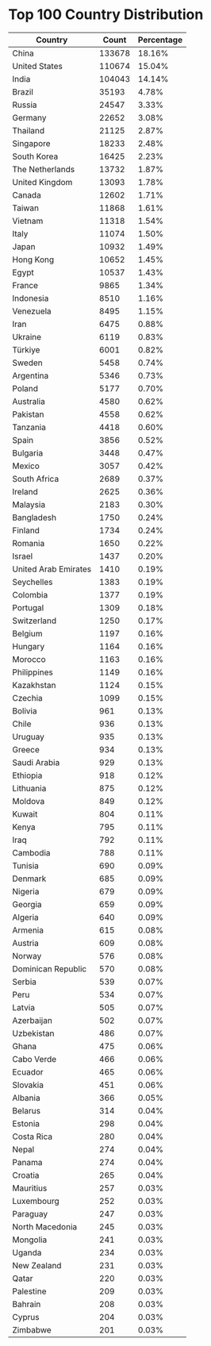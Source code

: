 # Top 100 Country Distribution
| Country | Count | Percentage |
|----|----|----|
| China | 133678 | 18.16% |
| United States | 110674 | 15.04% |
| India | 104043 | 14.14% |
| Brazil | 35193 | 4.78% |
| Russia | 24547 | 3.33% |
| Germany | 22652 | 3.08% |
| Thailand | 21125 | 2.87% |
| Singapore | 18233 | 2.48% |
| South Korea | 16425 | 2.23% |
| The Netherlands | 13732 | 1.87% |
| United Kingdom | 13093 | 1.78% |
| Canada | 12602 | 1.71% |
| Taiwan | 11868 | 1.61% |
| Vietnam | 11318 | 1.54% |
| Italy | 11074 | 1.50% |
| Japan | 10932 | 1.49% |
| Hong Kong | 10652 | 1.45% |
| Egypt | 10537 | 1.43% |
| France | 9865 | 1.34% |
| Indonesia | 8510 | 1.16% |
| Venezuela | 8495 | 1.15% |
| Iran | 6475 | 0.88% |
| Ukraine | 6119 | 0.83% |
| Türkiye | 6001 | 0.82% |
| Sweden | 5458 | 0.74% |
| Argentina | 5346 | 0.73% |
| Poland | 5177 | 0.70% |
| Australia | 4580 | 0.62% |
| Pakistan | 4558 | 0.62% |
| Tanzania | 4418 | 0.60% |
| Spain | 3856 | 0.52% |
| Bulgaria | 3448 | 0.47% |
| Mexico | 3057 | 0.42% |
| South Africa | 2689 | 0.37% |
| Ireland | 2625 | 0.36% |
| Malaysia | 2183 | 0.30% |
| Bangladesh | 1750 | 0.24% |
| Finland | 1734 | 0.24% |
| Romania | 1650 | 0.22% |
| Israel | 1437 | 0.20% |
| United Arab Emirates | 1410 | 0.19% |
| Seychelles | 1383 | 0.19% |
| Colombia | 1377 | 0.19% |
| Portugal | 1309 | 0.18% |
| Switzerland | 1250 | 0.17% |
| Belgium | 1197 | 0.16% |
| Hungary | 1164 | 0.16% |
| Morocco | 1163 | 0.16% |
| Philippines | 1149 | 0.16% |
| Kazakhstan | 1124 | 0.15% |
| Czechia | 1099 | 0.15% |
| Bolivia | 961 | 0.13% |
| Chile | 936 | 0.13% |
| Uruguay | 935 | 0.13% |
| Greece | 934 | 0.13% |
| Saudi Arabia | 929 | 0.13% |
| Ethiopia | 918 | 0.12% |
| Lithuania | 875 | 0.12% |
| Moldova | 849 | 0.12% |
| Kuwait | 804 | 0.11% |
| Kenya | 795 | 0.11% |
| Iraq | 792 | 0.11% |
| Cambodia | 788 | 0.11% |
| Tunisia | 690 | 0.09% |
| Denmark | 685 | 0.09% |
| Nigeria | 679 | 0.09% |
| Georgia | 659 | 0.09% |
| Algeria | 640 | 0.09% |
| Armenia | 615 | 0.08% |
| Austria | 609 | 0.08% |
| Norway | 576 | 0.08% |
| Dominican Republic | 570 | 0.08% |
| Serbia | 539 | 0.07% |
| Peru | 534 | 0.07% |
| Latvia | 505 | 0.07% |
| Azerbaijan | 502 | 0.07% |
| Uzbekistan | 486 | 0.07% |
| Ghana | 475 | 0.06% |
| Cabo Verde | 466 | 0.06% |
| Ecuador | 465 | 0.06% |
| Slovakia | 451 | 0.06% |
| Albania | 366 | 0.05% |
| Belarus | 314 | 0.04% |
| Estonia | 298 | 0.04% |
| Costa Rica | 280 | 0.04% |
| Nepal | 274 | 0.04% |
| Panama | 274 | 0.04% |
| Croatia | 265 | 0.04% |
| Mauritius | 257 | 0.03% |
| Luxembourg | 252 | 0.03% |
| Paraguay | 247 | 0.03% |
| North Macedonia | 245 | 0.03% |
| Mongolia | 241 | 0.03% |
| Uganda | 234 | 0.03% |
| New Zealand | 231 | 0.03% |
| Qatar | 220 | 0.03% |
| Palestine | 209 | 0.03% |
| Bahrain | 208 | 0.03% |
| Cyprus | 204 | 0.03% |
| Zimbabwe | 201 | 0.03% |
